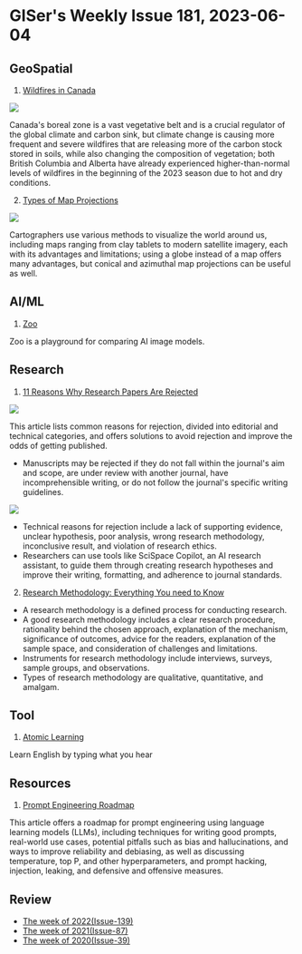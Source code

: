 # GISer's Weekly Issue 181, 2023-06-04

## GeoSpatial

1. [Wildfires in Canada](https://www.geographyrealm.com/wildfires-canada/)

![](https://cdn.shortpixel.ai/spai/q_lossy+w_807+h_467+to_webp+ret_img/https://www.geographyrealm.com/wp-content/uploads/2023/05/map-boreal-zone-canada.jpg)

Canada's boreal zone is a vast vegetative belt and is a crucial regulator of the global climate and carbon sink, but climate change is causing more frequent and severe wildfires that are releasing more of the carbon stock stored in soils, while also changing the composition of vegetation; both British Columbia and Alberta have already experienced higher-than-normal levels of wildfires in the beginning of the 2023 season due to hot and dry conditions.

2. [Types of Map Projections](https://www.geographyrealm.com/types-map-projections/)

![](https://cdn.shortpixel.ai/spai/q_lossy+w_807+h_683+to_webp+ret_img/https://www.geographyrealm.com/wp-content/uploads/2017/09/tissox-matrx-world-mercator-map.jpg)

Cartographers use various methods to visualize the world around us, including maps ranging from clay tablets to modern satellite imagery, each with its advantages and limitations; using a globe instead of a map offers many advantages, but conical and azimuthal map projections can be useful as well.

## AI/ML

1. [Zoo](https://github.com/replicate/zoo)

Zoo is a playground for comparing AI image models.

## Research

1. [11 Reasons Why Research Papers Are Rejected](https://typeset.io/resources/11-reasons-why-research-papers-are-rejected/)

![](https://typeset.io/resources/content/images/size/w1000/2022/10/editorial-reasons.jpg)

This article lists common reasons for rejection, divided into editorial and technical categories, and offers solutions to avoid rejection and improve the odds of getting published.

- Manuscripts may be rejected if they do not fall within the journal's aim and scope, are under review with another journal, have incomprehensible writing, or do not follow the journal's specific writing guidelines.

![](https://typeset.io/resources/content/images/size/w1000/2022/10/technical-reasons.jpg)

- Technical reasons for rejection include a lack of supporting evidence, unclear hypothesis, poor analysis, wrong research methodology, inconclusive result, and violation of research ethics.
- Researchers can use tools like SciSpace Copilot, an AI research assistant, to guide them through creating research hypotheses and improve their writing, formatting, and adherence to journal standards.

2. [Research Methodology: Everything You need to Know](https://typeset.io/resources/your-step-by-step-guide-to-writing-good-research-methodology/)

- A research methodology is a defined process for conducting research.
- A good research methodology includes a clear research procedure, rationality behind the chosen approach, explanation of the mechanism, significance of outcomes, advice for the readers, explanation of the sample space, and consideration of challenges and limitations.
- Instruments for research methodology include interviews, surveys, sample groups, and observations.
- Types of research methodology are qualitative, quantitative, and amalgam.

## Tool

1. [Atomic Learning](https://atomiclearning.app/)

Learn English by typing what you hear

## Resources

1. [Prompt Engineering Roadmap](https://roadmap.sh/prompt-engineering)

This article offers a roadmap for prompt engineering using language learning models (LLMs), including techniques for writing good prompts, real-world use cases, potential pitfalls such as bias and hallucinations, and ways to improve reliability and debiasing, as well as discussing temperature, top P, and other hyperparameters, and prompt hacking, injection, leaking, and defensive and offensive measures.

## Review

- [The week of 2022(Issue-139)](../2022/issue-139.md)
- [The week of 2021(Issue-87)](../2021/issue-87.md)
- [The week of 2020(Issue-39)](../2020/issue-39.md)
